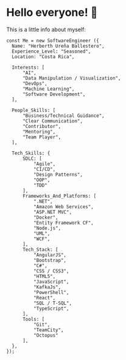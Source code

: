 # Hello everyone! 👋

This is a little info about myself:

    const Me = new SoftwareEngineer ({
      Name: "Herberth Ureña Ballestero",
      Experience_Level: "Seasoned",
      Location: "Costa Rica",

      Interests: [
          "AI",
          "Data Manipulation / Visualization",
          "DevOps",
          "Machine Learning",
          "Software Development",
      ],
  
      People_Skills: [
          "Business/Technical Guidance",
          "Clear Communication",
          "Contributor",
          "Mentoring",
          "Team Player",
      ],
  
      Tech_Skills: {
          SDLC: [
              "Agile",
              "CI/CD",
              "Design Patterns",
              "OOP",
              "TDD"
          ],
          Frameworks_And_Platforms: [
              ".NET",
              "Amazon Web Services",
              "ASP.NET MVC",
              "Docker",
              "Entity Framework CF",
              "Node.js",
              "UML",
              "WCF",
          ],
          Tech_Stack: [
              "AngularJS",
              "Bootstrap",
              "C#",
              "CSS / CSS3",
              "HTML5",
              "JavaScript",
              "KafkaJs",
              "PowerShell",
              "React",
              "SQL / T-SQL",
              "TypeScript",
          ],
          Tools: [
              "Git",
              "TeamCity",
              "Octopus"
          ],
      },
    });
